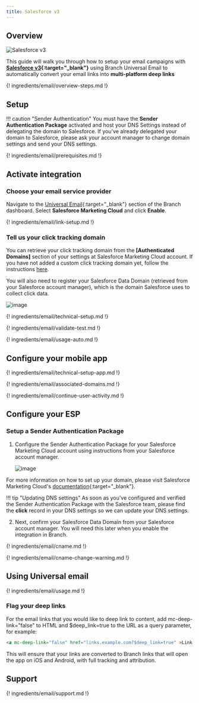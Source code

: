 ```yaml
---
title: Salesforce v3
---
```

## Overview

![Salesforce v3](https://cdn.branch.io/branch-assets/email-providers//salesforce-1555435810148.png)

This guide will walk you through how to setup your email campaigns with **[Salesforce v3](https://www.salesforce.com/products/marketing-cloud/overview/){:target="\_blank"}** using Branch Universal Email to automatically convert your email links into **multi-platform deep links**

{! ingredients/email/overview-steps.md !}

## Setup

!!! caution "Sender Authentication"
    You must have the <notranslate>**Sender Authentication Package**</notranslate> activated and host your DNS Settings instead of delegating the domain to Salesforce.
    If you've already delegated your domain to Salesforce, please ask your account manager to change domain settings and send your DNS settings.

{! ingredients/email/prerequisites.md !}

## Activate integration

### Choose your email service provider

Navigate to the [Universal Email](https://dashboard.branch.io/email){:target="\_blank"} section of the Branch dashboard. Select <notranslate>**Salesforce Marketing Cloud**</notranslate> and click <notranslate>**Enable**</notranslate>.

{! ingredients/email/link-setup.md !}

### Tell us your click tracking domain

You can retrieve your click tracking domain from the <notranslate>**[Authenticated Domains]**</notranslate> section of your settings at Salesforce Marketing Cloud account. If you have not added a custom click tracking domain yet, follow the instructions [here](#setup-a-custom-click-tracking-domain).

You will also need to register your Salesforce Data Domain (retrieved from your Salesforce account manager), which is the domain Salesforce uses to collect click data.

![image](/_assets/img/pages/email/salesforce_dns/setup-config.png)

{! ingredients/email/technical-setup.md !}

{! ingredients/email/validate-test.md !}

{! ingredients/email/usage-auto.md !}

## Configure your mobile app

{! ingredients/email/technical-setup-app.md !}

{! ingredients/email/associated-domains.md !}

{! ingredients/email/continue-user-activity.md !}

## Configure your ESP

### Setup a Sender Authentication Package

1. Configure the Sender Authentication Package for your Salesforce Marketing Cloud account using instructions from your Salesforce account manager.

    ![image](/_assets/img/pages/email/salesforce_dns/create-domain.png)

For more information on how to set up your domain, please visit Salesforce Marketing Cloud's [documentation](https://help.salesforce.com/articleView?id=mc_es_subdomain_delegation_guide.htm&type=5){:target="\_blank"}.

!!! tip "Updating DNS settings"
    As soon as you've configured and verified the Sender Authentication Package with the Salesforce team, please find the <notranslate>**click**</notranslate> record in your DNS settings so we can update your DNS settings.

2. Next, confirm your Salesforce Data Domain from your Salesforce account manager.  You will need this later when you enable the integration in Branch.

{! ingredients/email/cname.md !}

{! ingredients/email/cname-change-warning.md !}

## Using Universal email

{! ingredients/email/usage.md !}

### Flag your deep links

For the email links that you would like to deep link to content, add mc-deep-link="false" to HTML and $deep_link=true to the URL as a query parameter, for example:

```html
<a mc-deep-link="false" href="links.example.com?$deep_link=true" >Link to your app!</a>
```

This will ensure that your links are converted to Branch links that will open the app on iOS and Android, with full tracking and attribution.



## Support

{! ingredients/email/support.md !}
